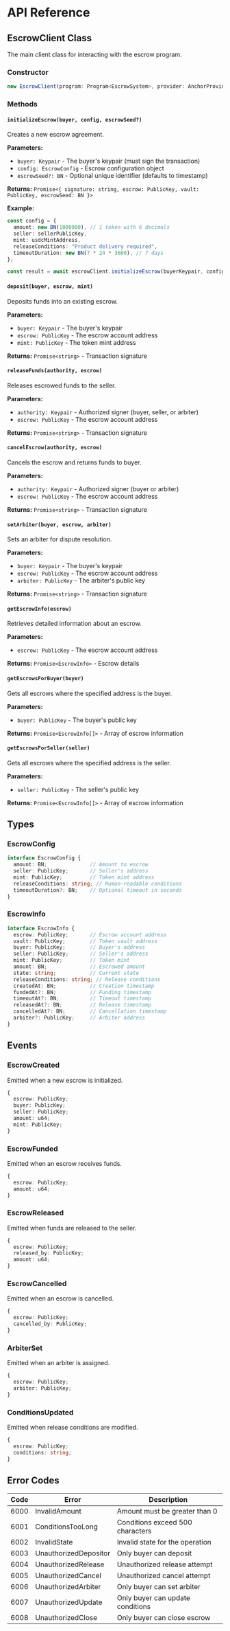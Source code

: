 # API Reference

## EscrowClient Class

The main client class for interacting with the escrow program.

### Constructor

```typescript
new EscrowClient(program: Program<EscrowSystem>, provider: AnchorProvider)
```

### Methods

#### `initializeEscrow(buyer, config, escrowSeed?)`

Creates a new escrow agreement.

**Parameters:**
- `buyer: Keypair` - The buyer's keypair (must sign the transaction)
- `config: EscrowConfig` - Escrow configuration object
- `escrowSeed?: BN` - Optional unique identifier (defaults to timestamp)

**Returns:** `Promise<{ signature: string, escrow: PublicKey, vault: PublicKey, escrowSeed: BN }>`

**Example:**
```typescript
const config = {
  amount: new BN(1000000), // 1 token with 6 decimals
  seller: sellerPublicKey,
  mint: usdcMintAddress,
  releaseConditions: "Product delivery required",
  timeoutDuration: new BN(7 * 24 * 3600), // 7 days
};

const result = await escrowClient.initializeEscrow(buyerKeypair, config);
```

#### `deposit(buyer, escrow, mint)`

Deposits funds into an existing escrow.

**Parameters:**
- `buyer: Keypair` - The buyer's keypair
- `escrow: PublicKey` - The escrow account address
- `mint: PublicKey` - The token mint address

**Returns:** `Promise<string>` - Transaction signature

#### `releaseFunds(authority, escrow)`

Releases escrowed funds to the seller.

**Parameters:**
- `authority: Keypair` - Authorized signer (buyer, seller, or arbiter)
- `escrow: PublicKey` - The escrow account address

**Returns:** `Promise<string>` - Transaction signature

#### `cancelEscrow(authority, escrow)`

Cancels the escrow and returns funds to buyer.

**Parameters:**
- `authority: Keypair` - Authorized signer (buyer or arbiter)
- `escrow: PublicKey` - The escrow account address

**Returns:** `Promise<string>` - Transaction signature

#### `setArbiter(buyer, escrow, arbiter)`

Sets an arbiter for dispute resolution.

**Parameters:**
- `buyer: Keypair` - The buyer's keypair
- `escrow: PublicKey` - The escrow account address
- `arbiter: PublicKey` - The arbiter's public key

**Returns:** `Promise<string>` - Transaction signature

#### `getEscrowInfo(escrow)`

Retrieves detailed information about an escrow.

**Parameters:**
- `escrow: PublicKey` - The escrow account address

**Returns:** `Promise<EscrowInfo>` - Escrow details

#### `getEscrowsForBuyer(buyer)`

Gets all escrows where the specified address is the buyer.

**Parameters:**
- `buyer: PublicKey` - The buyer's public key

**Returns:** `Promise<EscrowInfo[]>` - Array of escrow information

#### `getEscrowsForSeller(seller)`

Gets all escrows where the specified address is the seller.

**Parameters:**
- `seller: PublicKey` - The seller's public key

**Returns:** `Promise<EscrowInfo[]>` - Array of escrow information

## Types

### EscrowConfig

```typescript
interface EscrowConfig {
  amount: BN;              // Amount to escrow
  seller: PublicKey;       // Seller's address
  mint: PublicKey;         // Token mint address
  releaseConditions: string; // Human-readable conditions
  timeoutDuration?: BN;    // Optional timeout in seconds
}
```

### EscrowInfo

```typescript
interface EscrowInfo {
  escrow: PublicKey;       // Escrow account address
  vault: PublicKey;        // Token vault address
  buyer: PublicKey;        // Buyer's address
  seller: PublicKey;       // Seller's address
  mint: PublicKey;         // Token mint
  amount: BN;              // Escrowed amount
  state: string;           // Current state
  releaseConditions: string; // Release conditions
  createdAt: BN;           // Creation timestamp
  fundedAt?: BN;           // Funding timestamp
  timeoutAt?: BN;          // Timeout timestamp
  releasedAt?: BN;         // Release timestamp
  cancelledAt?: BN;        // Cancellation timestamp
  arbiter?: PublicKey;     // Arbiter address
}
```

## Events

### EscrowCreated

Emitted when a new escrow is initialized.

```typescript
{
  escrow: PublicKey;
  buyer: PublicKey;
  seller: PublicKey;
  amount: u64;
  mint: PublicKey;
}
```

### EscrowFunded

Emitted when an escrow receives funds.

```typescript
{
  escrow: PublicKey;
  amount: u64;
}
```

### EscrowReleased

Emitted when funds are released to the seller.

```typescript
{
  escrow: PublicKey;
  released_by: PublicKey;
  amount: u64;
}
```

### EscrowCancelled

Emitted when an escrow is cancelled.

```typescript
{
  escrow: PublicKey;
  cancelled_by: PublicKey;
}
```

### ArbiterSet

Emitted when an arbiter is assigned.

```typescript
{
  escrow: PublicKey;
  arbiter: PublicKey;
}
```

### ConditionsUpdated

Emitted when release conditions are modified.

```typescript
{
  escrow: PublicKey;
  conditions: string;
}
```

## Error Codes

| Code | Error | Description |
|------|-------|-------------|
| 6000 | InvalidAmount | Amount must be greater than 0 |
| 6001 | ConditionsTooLong | Conditions exceed 500 characters |
| 6002 | InvalidState | Invalid state for the operation |
| 6003 | UnauthorizedDepositor | Only buyer can deposit |
| 6004 | UnauthorizedRelease | Unauthorized release attempt |
| 6005 | UnauthorizedCancel | Unauthorized cancel attempt |
| 6006 | UnauthorizedArbiter | Only buyer can set arbiter |
| 6007 | UnauthorizedUpdate | Only buyer can update conditions |
| 6008 | UnauthorizedClose | Only buyer can close escrow |
